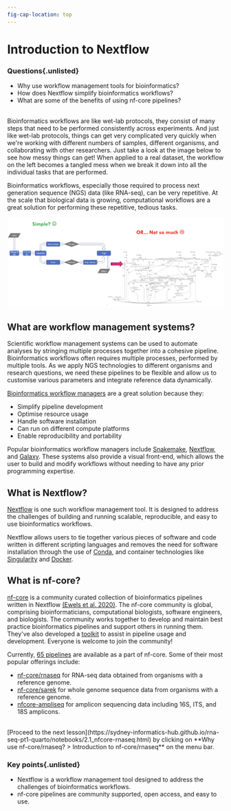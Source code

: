 ```yaml
---
fig-cap-location: top
---
```


# **Introduction to Nextflow**

<div class="questions">

### **Questions**{.unlisted}

- Why use workflow management tools for bioinformatics? 
- How does Nextflow simplify bioinformatics workflows?  
- What are some of the benefits of using nf-core pipelines? 

</div>  
</br>
Bioinformatics workflows are like wet-lab protocols, they consist of many steps that need to be performed consistently across experiments. And just like wet-lab protocols, things can get very complicated very quickly when we're working with different numbers of samples, different organisms, and collaborating with other researchers. Just take a look at the image below to see how messy things can get! When applied to a real dataset, the workflow on the left becomes a tangled mess when we break it down into all the individual tasks that are performed.    

Bioinformatics workflows, especially those required to process next generation sequence (NGS) data (like RNA-seq), can be very repetitive. At the scale that biological data is growing, computational workflows are a great solution for performing these repetitive, tedious tasks. 

![](/fig/bioinformatics_workflow.png)

## **What are workflow management systems?**

Scientific workflow management systems can be used to automate analyses by stringing multiple processes together into a cohesive pipeline. Bioinformatics workflows often requires multiple processes, performed by multiple tools. As we apply NGS technologies to different organisms and research questions, we need these pipelines to be flexible and allow us to customise various parameters and integrate reference data dynamically. 

[Bioinformatics workflow managers](https://www.nature.com/articles/s41592-021-01254-9) are a great solution because they:

* Simplify pipeline development
* Optimise resource usage
* Handle software installation
* Can run on different compute platforms 
* Enable reproducibility and portability

Popular bioinformatics workflow managers include [Snakemake](https://snakemake.readthedocs.io/en/stable/), [Nextflow](https://www.nextflow.io/), and [Galaxy](https://galaxyproject.org/learn/advanced-workflow/). These systems also provide a visual front-end, which allows the user to build and modify workflows without needing to have any prior programming expertise.

## **What is Nextflow?** 

[Nextflow](https://www.nature.com/articles/nbt.3820) is one such workflow management tool. It is designed to address the challenges of building and running scalable, reproducible, and easy to use bioinformatics workflows. 

Nextflow allows users to tie together various pieces of software and code written in different scripting languages and removes the need for software installation through the use of [Conda](https://docs.conda.io/en/latest/), and container technologies like [Singularity](https://docs.sylabs.io/guides/3.0/user-guide/index.html) and [Docker](https://www.docker.com/).  

## **What is nf-core?**

[nf-core](https://nf-co.re/) is a community curated collection of bioinformatics pipelines written in Nextflow [(Ewels et al. 2020)](https://www.nature.com/articles/s41587-020-0439-x). The nf-core community is global, comprising bioinformaticians, computational biologists, software engineers, and biologists. The community works together to develop and maintain best practice bioinformatics pipelines and support others in running them. They've also developed a [toolkit](https://nf-co.re/tools/) to assist in pipeline usage and development. Everyone is welcome to join the community! 

Currently, [65 pipelines](https://nf-co.re/pipelines) are available as a part of nf-core. Some of their most popular offerings include:

* [nf-core/rnaseq](https://nf-co.re/rnaseq) for RNA-seq data obtained from organisms with a reference genome.
* [nf-core/sarek](https://nf-co.re/sarek) for whole genome sequence data from organisms with a reference genome.
* [nfcore-ampliseq](https://nf-co.re/ampliseq) for amplicon sequencing data including 16S, ITS, and 18S amplicons. 

</br>
[Proceed to the next lesson](https://sydney-informatics-hub.github.io/rna-seq-pt1-quarto/notebooks/2.1_nfcore-rnaseq.html) by clicking on **Why use nf-core/rnaseq? > Introduction to nf-core/rnaseq** on the menu bar. 

<div class="keypoints">

### **Key points**{.unlisted}

- Nextflow is a workflow management tool designed to address the challenges of bioinformatics workflows.
- nf-core pipelines are community supported, open access, and easy to use. 
</div>  